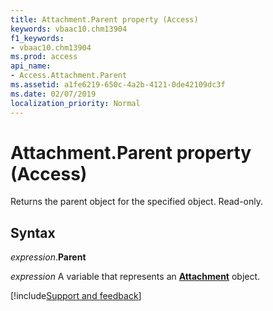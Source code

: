 ```yaml
---
title: Attachment.Parent property (Access)
keywords: vbaac10.chm13904
f1_keywords:
- vbaac10.chm13904
ms.prod: access
api_name:
- Access.Attachment.Parent
ms.assetid: a1fe6219-650c-4a2b-4121-0de42109dc3f
ms.date: 02/07/2019
localization_priority: Normal
---
```



# Attachment.Parent property (Access)

Returns the parent object for the specified object. Read-only.


## Syntax

_expression_.**Parent**

_expression_ A variable that represents an **[Attachment](Access.Attachment.md)** object.




[!include[Support and feedback](~/includes/feedback-boilerplate.md)]